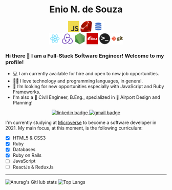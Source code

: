 <h1 align="center">Enio N. de Souza</h1>

  <div align="center"> 
    <img height="35" src="https://raw.githubusercontent.com/github/explore/80688e429a7d4ef2fca1e82350fe8e3517d3494d/topics/javascript/javascript.png" alt="JavaScript">
    <img height="35" src="https://raw.githubusercontent.com/github/explore/80688e429a7d4ef2fca1e82350fe8e3517d3494d/topics/ruby/ruby.png" alt="Ruby">
    <img height="35" src="https://raw.githubusercontent.com/github/explore/80688e429a7d4ef2fca1e82350fe8e3517d3494d/topics/sql/sql.png" alt="Database">
    <br>
    <img height="35" src="https://raw.githubusercontent.com/github/explore/80688e429a7d4ef2fca1e82350fe8e3517d3494d/topics/react/react.png" alt="ReactJs">
    <img height="35" src="https://raw.githubusercontent.com/github/explore/80688e429a7d4ef2fca1e82350fe8e3517d3494d/topics/redux/redux.png" alt="ReduxJs">
    <img height="35" src="https://raw.githubusercontent.com/github/explore/80688e429a7d4ef2fca1e82350fe8e3517d3494d/topics/nodejs/nodejs.png" alt="NodeJs">
    <img height="35" src="https://raw.githubusercontent.com/github/explore/80688e429a7d4ef2fca1e82350fe8e3517d3494d/topics/rails/rails.png" alt="Rails">
    <img height="35" src="https://raw.githubusercontent.com/github/explore/80688e429a7d4ef2fca1e82350fe8e3517d3494d/topics/terminal/terminal.png" alt="Terminal">
    <img height="35" src="https://raw.githubusercontent.com/github/explore/80688e429a7d4ef2fca1e82350fe8e3517d3494d/topics/git/git.png" alt="Git">
  </div>

### Hi there 👋 I am a Full-Stack Software Engineer! Welcome to my profile!

- 💻 I am currently available for hire and open to new job opportunities.
- 🧑‍💻 I love technology and programming languages, in general.
- 🤔 I’m looking for new opportunities especially with JavaScript and Ruby Frameworks.
- I'm also a 👷 Civil Engineer, B.Eng., specialized in 🛫 Airport Design and Planning!

<p align="center">
  <a href="https://www.linkedin.com/in/enio-neves-de-souza/">
    <img src="https://img.shields.io/badge/enio--neves--de--souza-IN-blue?style=for-the-badge&logo=linkedin&logoColor=0077B5" alt="linkedin badge">
  </a>
  <a href="mailto:enionsouza@gmail.com">
    <img src="https://img.shields.io/badge/enionsouza-Gmail-red?style=for-the-badge&logo=gmail&logoColor=BB001B" alt="gmail badge">
  </a>
</p>

I'm currently studying at [Microverse](https://www.microverse.org/) to become a software developer in 2021. My main focus, at this moment, is the following curriculum:

- [x] HTML5 & CSS3
- [x] Ruby
- [x] Databases
- [x] Ruby on Rails
- [ ] JavaScript
- [ ] ReactJs & ReduxJs

---

![Anurag's GitHub stats](https://github-readme-stats.vercel.app/api?username=enionsouza&show_icons=true)
![Top Langs](https://github-readme-stats.vercel.app/api/top-langs/?username=enionsouza&layout=compact)
